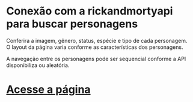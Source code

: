<h1>Conexão com a rickandmortyapi para buscar personagens</h1>

<p>Conferira a imagem, gênero, status, espécie e tipo de cada personagem.<br>
O layout da página varia conforme as características dos personagens.</p>
<p>A navegação entre os personagens pode ser sequencial conforme a API disponibiliza ou aleatória.</p>

<h1><a href="https://anelisevaz.github.io/API-RickAndMorty/" target="_blank">
Acesse a página<a/></h1>
